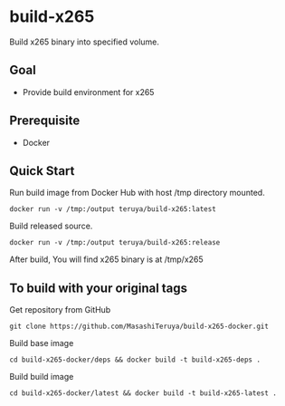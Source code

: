 # build-x265
Build x265 binary into specified volume.

## Goal
- Provide build environment for x265

## Prerequisite
- Docker

## Quick Start
Run build image from Docker Hub with host /tmp directory mounted.
```
docker run -v /tmp:/output teruya/build-x265:latest
```
Build released source.
```
docker run -v /tmp:/output teruya/build-x265:release
```

After build, You will find x265 binary is at /tmp/x265

## To build with your original tags
Get repository from GitHub
```
git clone https://github.com/MasashiTeruya/build-x265-docker.git
```

Build base image
```
cd build-x265-docker/deps && docker build -t build-x265-deps .
```

Build build image
```
cd build-x265-docker/latest && docker build -t build-x265-latest .
```

